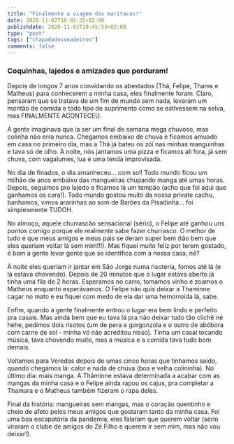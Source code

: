 ```yaml
---
title: "Finalmente a viagem das maritacas!"
date: 2020-11-02T18:02:35+02:00
publishdate: 2020-11-03T20:45:53+02:00
type: "post"
tags: ["chapadadosveadeiros"]
comments: false
---
```

### Coquinhas, lajedos e amizades que perduram!

Depois de longos 7 anos convidando os abestados (Thá, Felipe, Thams e Matheus) para conhecerem a minha casa, eles finalmente foram. Claro, pensaram que se tratava de um fim de mundo sem nada, levaram um montão de comida e todo tipo de suprimento como se estivessem na selva, mas FINALMENTE ACONTECEU.

A gente imaginava que ia ser um final de semana mega chuvoso, mas colinha não erra nunca. Chegamos embaixo de chuva e ficamos amuado em casa no primeiro dia, mas a Thá já bateu os zói nas minhas manguinhas e tava só de olho. À noite, nós jantamos uma pizza e ficamos ali fora, já sem chuva, com vagalumes, lua e uma tenda improvisada. 

No dia de finados, o dia amanheceu... com sol! Todo mundo ficou um milhão de anos embaixo das mangueiras chupando manga até umas horas. Depois, seguimos pro lajedo e ficamos lá um tempão (acho que foi aqui que ganhamos os cara!). Todo mundo gostou muito da nossa private cachu, banhamos, vimos ararinhas ao som de Barões da Pisadinha... foi simplesmente TUDOH.

No almoço, aquele churrascão sensacional (sério), o Felipe até ganhou uns pontos comigo porque ele realmente sabe fazer churrasco. O melhor de tudo é que meus amigos e meus pais se deram super bem (tão bem que eles queriam voltar lá sem mim!!!). Mas fiquei muito feliz por terem gostado, é bom a gente levar gente que se identifica com a nossa casa, né?

À noite eles queriam ir jantar em São Jorge numa risoteria, fomos até lá (e lá estava chovendo). Depois de 20 minutos que o lugar estava aberto já tinha uma fila de 2 horas. Esperamos no carro, tomamos vinho e zoamos o Matheus enquanto esperávamos. O Felipe não quis deixar a Thaminne cagar no mato e eu fiquei com medo de ela dar uma hemorroida lá, sabe. 

Enfim, quando a gente finalmente entrou o lugar era bem lindo e perfeito pra casais. Mas ainda bem que eu tava lá pra não deixar tudo tão clichê né hehe, pedimos dois risotos (um de pera e gorgonzola e o outro de abóbora com carne de sol - minha vó não acreditou nisso). Tinha um casal tocando música, tava chovendo muito, mas a música e a comida tava tudo bom demais. 

Voltamos para Veredas depois de umas cinco horas que tínhamos saído, quando chegamos lá: calor e nada de chuva (boa e velha colininha). No último dia: mais manga. A Thâminne estava determinada a acabar com as mangas da minha casa e o Felipe ainda rapou os cajus, pra completar a Thamara e o Matheus também fizeram o rapa deles. 

Final da história: mangueiras sem mangas, mas o coração quentinho e cheio de afeto pelos meus amigos que gostaram tanto da minha casa. Foi uma boa escapatória da pandemia, eles falaram que querem voltar (sério viraram o clube de amigos do Zé Filho e querem ir sem mim, mas não vou deixar!).